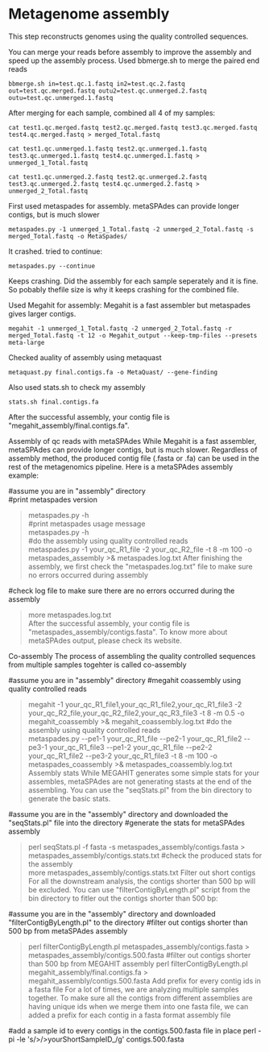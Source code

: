 # Metagenome assembly
This step reconstructs genomes using the quality controlled sequences. 

You can merge your reads before assembly to improve the assembly and speed up the assembly process.
Used bbmerge.sh to merge the paired end reads

```
bbmerge.sh in=test.qc.1.fastq in2=test.qc.2.fastq out=test.qc.merged.fastq outu2=test.qc.unmerged.2.fastq outu=test.qc.unmerged.1.fastq
```
After merging for each sample, combined all 4 of my samples:

```
cat test1.qc.merged.fastq test2.qc.merged.fastq test3.qc.merged.fastq test4.qc.merged.fastq > merged_Total.fastq

cat test1.qc.unmerged.1.fastq test2.qc.unmerged.1.fastq test3.qc.unmerged.1.fastq test4.qc.unmerged.1.fastq > unmerged_1_Total.fastq

cat test1.qc.unmerged.2.fastq test2.qc.unmerged.2.fastq test3.qc.unmerged.2.fastq test4.qc.unmerged.2.fastq > unmerged_2_Total.fastq
```

First used metaspades for assembly. 
metaSPAdes can provide longer contigs, but is much slower
```
metaspades.py -1 unmerged_1_Total.fastq -2 unmerged_2_Total.fastq -s merged_Total.fastq -o MetaSpades/
```
It crashed. tried to continue:
```
metaspades.py --continue
```

Keeps crashing. Did the assembly for each sample seperately and it is fine. So pobably thefile size is why it keeps crashing for the combined file.


Used Megahit for assembly:
Megahit is a fast assembler but metaspades gives larger contigs.

```
megahit -1 unmerged_1_Total.fastq -2 unmerged_2_Total.fastq -r merged_Total.fastq -t 12 -o Megahit_output --keep-tmp-files --presets meta-large
```
Checked auality of assembly using metaquast

```
metaquast.py final.contigs.fa -o MetaQuast/ --gene-finding
```

Also used stats.sh to check my assembly

```
stats.sh final.contigs.fa
```



After the successful assembly, your contig file is "megahit_assembly/final.contigs.fa".

Assembly of qc reads with metaSPAdes
While Megahit is a fast assembler, metaSPAdes can provide longer contigs, but is much slower. Regardless of assembly method, the produced contig file (.fasta or .fa) can be used in the rest of the metagenomics pipeline. Here is a metaSPAdes assembly example:

#assume you are in "assembly" directory  
#print metaspades version  
>metaspades.py -h  
#print metaspades usage message  
>metaspades.py -h  
#do the assembly using quality controlled reads  
>metaspades.py -1 your_qc_R1_file -2 your_qc_R2_file -t 8 -m 100 -o metaspades_assembly  >& metaspades.log.txt
After finishing the assembly, we first check the "metaspades.log.txt" file to make sure no errors occurred during assembly

#check log file to make sure there are no errors occurred during the assembly
>more metaspades.log.txt  
After the successful assembly, your contig file is "metaspades_assembly/contigs.fasta". To know more about metaSPAdes output, please check its website.

Co-assembly
The process of assembling the quality controlled sequences from multiple samples togehter is called co-assembly

#assume you are in "assembly" directory
#megahit coassembly using quality controlled reads  
>megahit -1 your_qc_R1_file1,your_qc_R1_file2,your_qc_R1_file3 -2 your_qc_R2_file,your_qc_R2_file2,your_qc_R3_file3 -t 8 -m 0.5 -o megahit_coassembly >& megahit_coassembly.log.txt
#do the assembly using quality controlled reads  
>metaspades.py --pe1-1 your_qc_R1_file --pe2-1 your_qc_R1_file2 --pe3-1 your_qc_R1_file3  --pe1-2 your_qc_R1_file --pe2-2 your_qc_R1_file2 --pe3-2 your_qc_R1_file3  -t 8 -m 100 -o metaspades_coassembly  >& metaspades_coassembly.log.txt
Assembly stats
While MEGAHIT generates some simple stats for your assembles, metaSPAdes are not generating stasts at the end of the assembling. You can use the "seqStats.pl" from the bin directory to generate the basic stats.

#assume you are in the "assembly" directory and downloaded the "seqStats.pl" file into the directory
#generate the stats for metaSPAdes assembly
>perl seqStats.pl -f fasta -s metaspades_assembly/contigs.fasta > metaspades_assembly/contigs.stats.txt
#check the produced stats for the assembly  
>more metaspades_assembly/contigs.stats.txt
Filter out short contigs
For all the downstream analysis, the contigs shorter than 500 bp will be excluded. You can use "filterContigByLength.pl" script from the bin directory to fitler out the contigs shorter than 500 bp:

#assume you are in the "assembly" directory and downloaded "filterContigByLength.pl" to the directory
#filter out contigs shorter than 500 bp from metaSPAdes assembly
>perl filterContigByLength.pl metaspades_assembly/contigs.fasta > metaspades_assembly/contigs.500.fasta
#filter out contigs shorter than 500 bp from MEGAHIT assembly
>perl filterContigByLength.pl megahit_assembly/final.contigs.fa > megahit_assembly/contigs.500.fasta
Add prefix for every contig ids in a fasta file
For a lot of times, we are analyzing multiple samples together. To make sure all the contigs from different assemblies are having unique ids when we merge them into one fasta file, we can added a prefix for each contig in a fasta format assembly file

#add a sample id to every contigs in the contigs.500.fasta file in place
perl -pi -le 's/>/>yourShortSampleID_/g' contigs.500.fasta




